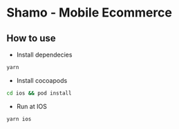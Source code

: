 # Shamo - Mobile Ecommerce

## How to use

- Install dependecies

```bash
yarn
```

- Install cocoapods

```bash
cd ios && pod install
```

- Run at IOS

```bash
yarn ios
```
